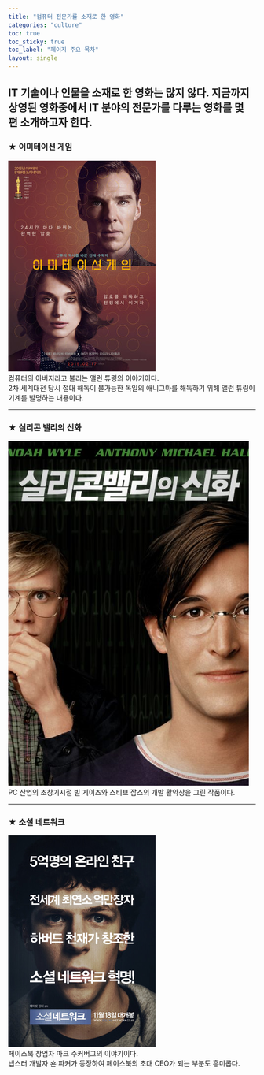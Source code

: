 ```yaml
---
title: "컴퓨터 전문가를 소재로 한 영화"
categories: "culture"
toc: true
toc_sticky: true
toc_label: "페이지 주요 목차"
layout: single
---
```


IT 기술이나 인물을 소재로 한 영화는 많지 않다. 지금까지 상영된 영화중에서 IT 분야의 전문가를 다루는 영화를 몇 편 소개하고자 한다.
---
### ★ 이미테이션 게임
![allen](/assets/images/allen.png)  
컴퓨터의 아버지라고 불리는 앨런 튜링의 이야기이다.  
2차 세계대전 당시 절대 해독이 불가능한 독일의 애니그마를 해독하기 위해 앨런 튜링이 기계를 발명하는 내용이다.


---
### ★ 실리콘 밸리의 신화
[![bill_jobs](/assets/images/bill_jobs.png)](http://t1.daumcdn.net/cfile/274B6833545E66D220)  
PC 산업의 초창기시절 빌 게이츠와 스티브 잡스의 개발 활약상을 그린 작품이다.


---
### ★ 소셜 네트워크
[![mark](/assets/images/mark.png  "더 자세한 내용을 원하시면 방문해 보세요.")](https://ko.wikipedia.org/wiki/%EC%86%8C%EC%85%9C_%EB%84%A4%ED%8A%B8%EC%9B%8C%ED%81%AC_(%EC%98%81%ED%99%94))  
페이스북 창업자 마크 주커버그의 이야기이다.  
냅스터 개발자 숀 파커가 등장하여 페이스북의 초대 CEO가 되는 부분도 흥미롭다.
